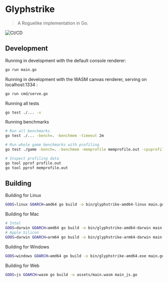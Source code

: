 # Glyphstrike

> A Roguelike implementation in Go.

![CI/CD](https://github.com/vgalaktionov/glyphstrike/actions/workflows/ci.yaml/badge.svg)

## Development

Running in development with the default console renderer:

```bash
go run main.go
```

Running in development with the WASM canvas renderer, serving on localhost:1334 :

```bash
go run cmd/serve.go
```

Running all tests

```bash
go test ./... -v
```

Running benchmarks

```bash
# Run all benchmarks
go test ./... -bench=. -benchmem -timeout 2m

# Run whole game benchmarks with profiling
go test ./game -bench=. -benchmem -memprofile memprofile.out -cpuprofile profile.out

# Inspect profiling data
go tool pprof profile.out
go tool pprof memprofile.out
```

## Building

Building for Linux

```bash
GOOS=linux GOARCH=amd64 go build -o bin/glyphstrike-amd64-linux main.go
```

Building for Mac

```bash
# Intel
GOOS=darwin GOARCH=amd64 go build -o bin/glyphstrike-amd64-darwin main.go
# Apple Silicon
GOOS=darwin GOARCH=arm64 go build -o bin/glyphstrike-arm64-darwin main.go
```

Building for Windows

```bash
GOOS=windows GOARCH=amd64 go build -o bin/glyphstrike-amd64.exe main.go
```

Building for Web

```bash
GOOS=js GOARCH=wasm go build -o assets/main.wasm main_js.go
```
